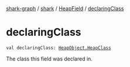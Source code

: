[shark-graph](../../index.md) / [shark](../index.md) / [HeapField](index.md) / [declaringClass](./declaring-class.md)

# declaringClass

`val declaringClass: `[`HeapObject.HeapClass`](../-heap-object/-heap-class/index.md)

The class this field was declared in.

